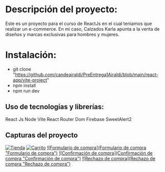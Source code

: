 # Descripción del proyecto:
Este es un proyecto para el curso de ReactJs en el cual teniamos que realizar un e-commerce. En mi caso, Calzados Karla apunta a la venta de diseños y marcas exclusivas para hombres y mujeres.

# Instalación:
- git clone "https://github.com/candeairaldi/PreEntrega1Airaldi/blob/main/react-app/vite-project"
- npm install
- npm run dev

## Uso de tecnologías y librerías:
React Js
Node
Vite
React Router Dom
Firebase
SweetAlert2

## Capturas del proyecto
[![Tienda](Tienda "Tienda")](https://i.imgur.com/0cwvb5c.jpg "Tienda")
[![Carrito](Carrito "Carrito")](https://i.imgur.com/0hQYXK5.jpg "Carrito")
[![Formulario de compra](Formulario de compra "Formulario de compra")](https://i.imgur.com/i9EumJX.jpg "Formulario de compra")
[![Confirmación de compra](Confirmación de compra "Confirmación de compra")](https://i.imgur.com/zFRxTmc.jpg "Confirmación de compra")
[![Rechazo de compra](Rechazo de compra "Rechazo de compra")](https://i.imgur.com/J8rMg9I.jpg "Rechazo de compra")